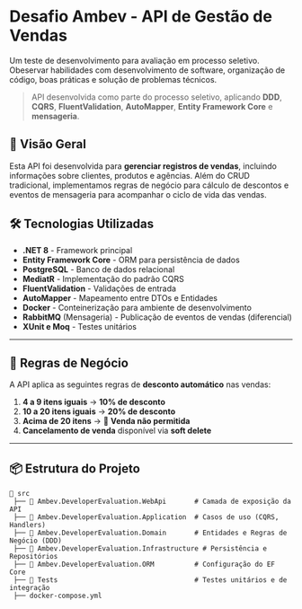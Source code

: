 # Desafio Ambev - API de Gestão de Vendas

Um teste de desenvolvimento para avaliação em processo seletivo. Obeservar habilidades com desenvolvimento de software, organização de código, boas práticas e solução de problemas técnicos.

> API desenvolvida como parte do processo seletivo, aplicando **DDD**, **CQRS**, **FluentValidation**, **AutoMapper**, **Entity Framework Core** e **mensageria**.

## **📌 Visão Geral**
Esta API foi desenvolvida para **gerenciar registros de vendas**, incluindo informações sobre clientes, produtos e agências. Além do CRUD tradicional, implementamos regras de negócio para cálculo de descontos e eventos de mensageria para acompanhar o ciclo de vida das vendas.

## **🛠️ Tecnologias Utilizadas**
- **.NET 8** - Framework principal
- **Entity Framework Core** - ORM para persistência de dados
- **PostgreSQL** - Banco de dados relacional
- **MediatR** - Implementação do padrão CQRS
- **FluentValidation** - Validações de entrada
- **AutoMapper** - Mapeamento entre DTOs e Entidades
- **Docker** - Conteinerização para ambiente de desenvolvimento
- **RabbitMQ** (Mensageria) - Publicação de eventos de vendas (diferencial)
- **XUnit e Moq** - Testes unitários

---

## **📖 Regras de Negócio**
A API aplica as seguintes regras de **desconto automático** nas vendas:
1. **4 a 9 itens iguais** → **10% de desconto**
2. **10 a 20 itens iguais** → **20% de desconto**
3. **Acima de 20 itens** → 🚫 **Venda não permitida**
4. **Cancelamento de venda** disponível via **soft delete**

---

## **📦 Estrutura do Projeto**
```plaintext
📂 src
 ├── 📁 Ambev.DeveloperEvaluation.WebApi       # Camada de exposição da API
 ├── 📁 Ambev.DeveloperEvaluation.Application  # Casos de uso (CQRS, Handlers)
 ├── 📁 Ambev.DeveloperEvaluation.Domain       # Entidades e Regras de Negócio (DDD)
 ├── 📁 Ambev.DeveloperEvaluation.Infrastructure # Persistência e Repositórios
 ├── 📁 Ambev.DeveloperEvaluation.ORM          # Configuração do EF Core
 ├── 📁 Tests                                  # Testes unitários e de integração
 ├── docker-compose.yml   
